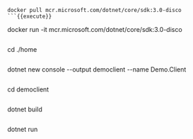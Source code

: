 ```
docker pull mcr.microsoft.com/dotnet/core/sdk:3.0-disco
```{{execute}}

```
docker run -it mcr.microsoft.com/dotnet/core/sdk:3.0-disco
```{{execute}}

```
cd ./home
```{{execute}}

```
dotnet new console --output democlient --name Demo.Client
```{{execute}}

```
cd democlient
```{{execute}}

```
dotnet build
```{{execute}}

```
dotnet run
```{{execute}}